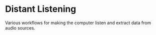 # Distant Listening

Various workflows for making the computer listen and extract data from audio sources.